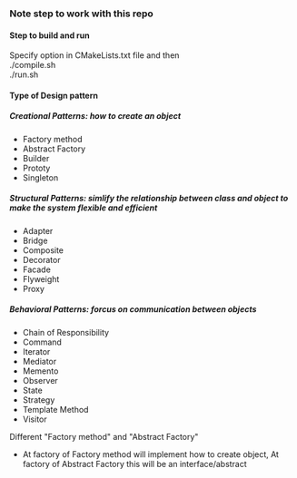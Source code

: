 ### Note step to work with this repo
#### Step to build and run
Specify option in CMakeLists.txt file and then <br />
./compile.sh <br />
./run.sh

#### Type of Design pattern
##### Creational Patterns: how to create an object
+ Factory method
+ Abstract Factory
+ Builder
+ Prototy
+ Singleton
##### Structural Patterns: simlify the relationship between class and object to make the system flexible and efficient
+ Adapter
+ Bridge
+ Composite
+ Decorator
+ Facade
+ Flyweight
+ Proxy
##### Behavioral Patterns: forcus on communication between objects
+ Chain of Responsibility
+ Command
+ Iterator
+ Mediator
+ Memento
+ Observer
+ State
+ Strategy
+ Template Method
+ Visitor

Different "Factory method" and "Abstract Factory"
- At factory of Factory method will implement how to create object, At factory of Abstract Factory this will be an interface/abstract
